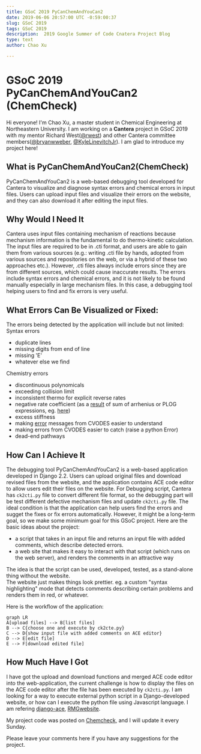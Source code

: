 ```yaml
---
title: GSoC 2019 PyCanChemAndYouCan2
date: 2019-06-06 20:57:00 UTC -0:59:00:37
slug: GSoC 2019
tags: GSoC 2019
description:  2019 Google Summer of Code Cnatera Project Blog 
type: text
author: Chao Xu

---
```


# GSoC 2019 PyCanChemAndYouCan2 (ChemCheck)
Hi everyone! I'm Chao Xu, a master student in Chemical Engineering at Northeastern University. I am working on a **Cantera** project in GSoC 2019 with my mentor Richard West([@rwest](https://github.com/rwest)) and other Cantera committee members([@bryanwweber](https://github.com/bryanwweber), [@KyleLinevitchJr](https://github.com/KyleLinevitchJr)). I am glad to introduce my project here!

## What is PyCanChemAndYouCan2(ChemCheck)

PyCanChemAndYouCan2 is a web-based debugging tool developed for Cantera to visualize and diagnose syntax errors and chemical errors in input files. Users can upload  input files and visualize their errors on the website, and they can also download it after editing the input files.

## Why Would I Need It

Cantera uses input files containing mechanism of reactions because mechanism information is the fundamental to do thermo-kinetic calculation. The input files are required to be in .cti format, and users are able to gain them from various sources (e.g.: writing .cti file by hands, adopted from various sources and repositories on the web, or via a hybrid of these two approaches etc.).   However, .cti files always include errors since they are from different sources, which could cause  inaccurate results. The errors include syntax errors and chemical errors, and it is not likely to be found manually especially in large mechanism files. In this case, a debugging tool helping users to find and fix errors is very useful. 
## What Errors Can Be Visualized or Fixed:
The errors being detected by the application will include but not limited:
Syntax errors

-   duplicate lines
-   missing digits from end of line
-   missing 'E'
-   whatever else we find

Chemistry errors

-   discontinuous polynomicals
-   exceeding collision limit
-   inconsistent thermo for explicit reverse rates
-   negative rate coefficient (as a  [result](https://github.com/comocheng/wiki/issues/375#)  of sum of arrhenius or PLOG expressions, eg.  [here](https://github.com/Cantera/cantera-website/issues/77))
-   excess stiffness
-   making  [error](https://github.com/comocheng/wiki/issues/375#)  messages from CVODES easier to understand
-   making errors from CVODES easier to catch (raise a python Error)
-   dead-end pathways
## How Can I Achieve It

The debugging tool PyCanChemAndYouCan2 is a web-based application developed in Django 2.2.  Users can upload original files and download revised files from the website, and the application contains  ACE code editor to allow users edit their files on the website. For Debugging script, Cantera has `ck2cti.py` file to convert different file format, so the debugging part will be test different defective mechanism files and update `ck2cti.py` file. The ideal condition is that the application can help users find the errors and sugget the fixes or fix errors automatically. However, it might be a long-term goal, so we make some minimum goal for this GSoC project.
Here are the basic ideas about the project:
 -   a script that takes in an input file and returns an input file with added comments, which describe detected errors.
-   a web site that makes it easy to interact with that script (which runs on the web server), and renders the comments in an attractive way

The idea is that the script can be used, developed, tested, as a stand-alone thing without the website.  
The website just makes things look prettier. eg. a custom "syntax highlighting" mode that detects comments describing certain problems and renders them in red, or whatever.

Here is the workflow of the application:

```	mermaid
graph LR
A[upload files] --> B[list files]
B --> C{choose one and execute by ck2cte.py}
C --> D{show input file with added comments on ACE editor}
D --> E[edit file]
E --> F[download edited file]
```
## How Much Have I Got
I have got the upload and download functions and merged ACE code editor into the web-application, the current challenge is how to display the files on the ACE code editor after the file has been executed by `ck2cti.py`.
I am looking for a way to execute external python script in a Django-developed website, or how can I execute the python file using Javascript language. I am refering [django-ace]([https://github.com/django-ace/django-ace](https://github.com/django-ace/django-ace)), [RMGwebsite]([https://github.com/ReactionMechanismGenerator/RMG-website](https://github.com/ReactionMechanismGenerator/RMG-website)).

My project code was posted on [Chemcheck]([https://github.com/comocheng/ChemCheck](https://github.com/comocheng/ChemCheck)), and I will update it every Sunday.

Please leave your comments here if you have any suggestions for the project.

